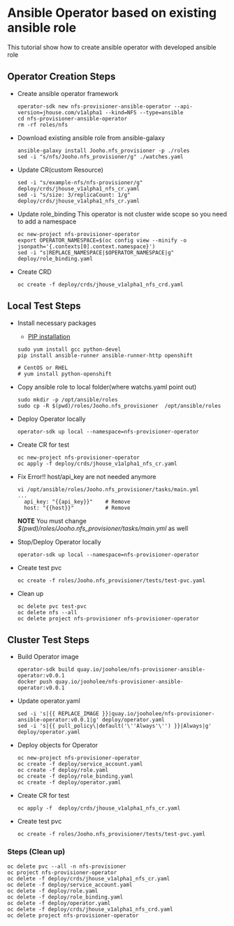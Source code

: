 # Ansible Operator based on existing ansible role

 This tutorial show how to create ansible operator with developed ansible role   
    

## Operator Creation Steps
- Create ansible operator framework 
  ```
  operator-sdk new nfs-provisioner-ansible-operator --api-version=jhouse.com/v1alpha1 --kind=NFS --type=ansible
  cd nfs-provisioner-ansible-operator
  rm -rf roles/nfs
  ```

- Download existing ansible role from ansible-galaxy
  ```
  ansible-galaxy install Jooho.nfs_provisioner -p ./roles
  sed -i "s/nfs/Jooho.nfs_provisioner/g" ./watches.yaml 
  ```

- Update CR(custom Resource)
  ```
  sed -i "s/example-nfs/nfs-provisioner/g" deploy/crds/jhouse_v1alpha1_nfs_cr.yaml
  sed -i "s/size: 3/replicaCount: 1/g" deploy/crds/jhouse_v1alpha1_nfs_cr.yaml  
  ```
- Update role_binding
  This operator is not cluster wide scope so you need to add a namespace
  ```
  oc new-project nfs-provisioner-operator
  export OPERATOR_NAMESPACE=$(oc config view --minify -o jsonpath='{.contexts[0].context.namespace}')
  sed -i "s|REPLACE_NAMESPACE|$OPERATOR_NAMESPACE|g" deploy/role_binding.yaml
  ```

-  Create CRD
   ```
   oc create -f deploy/crds/jhouse_v1alpha1_nfs_crd.yaml 
   ```

## Local Test Steps

-  Install necessary packages
   -  [PIP installation](../../Ansible_Molecule/tools/pip.md)
   ```
   sudo yum install gcc python-devel 
   pip install ansible-runner ansible-runner-http openshift
   
   # CentOS or RHEL
   # yum install python-openshift
   ```
- Copy ansible role to local folder(where watchs.yaml point out)
   ```
   sudo mkdir -p /opt/ansible/roles
   sudo cp -R $(pwd)/roles/Jooho.nfs_provisioner  /opt/ansible/roles
   ```

- Deploy Operator locally
   ```  
   operator-sdk up local --namespace=nfs-provisioner-operator
   ```
- Create CR for test
   ```
   oc new-project nfs-provisioner-operator
   oc apply -f deploy/crds/jhouse_v1alpha1_nfs_cr.yaml 
   ```

- Fix Error!!
  host/api_key are not needed anymore
  ```
  vi /opt/ansible/roles/Jooho.nfs_provisioner/tasks/main.yml
  ...
    api_key: "{{api_key}}"    # Remove
    host: "{{host}}"          # Remove
  ```
  **NOTE** You must change *$(pwd)/roles/Jooho.nfs_provisioner/tasks/main.yml* as well

- Stop/Deploy Operator locally
   ```  
   operator-sdk up local --namespace=nfs-provisioner-operator
   ```

- Create test pvc
  ```
  oc create -f roles/Jooho.nfs_provisioner/tests/test-pvc.yaml
  ``` 

- Clean up
  ```
  oc delete pvc test-pvc
  oc delete nfs --all
  oc delete project nfs-provisioner nfs-provisioner-operator
  ```


## Cluster Test Steps
- Build Operator image
  ```
  operator-sdk build quay.io/jooholee/nfs-provisioner-ansible-operator:v0.0.1
  docker push quay.io/jooholee/nfs-provisioner-ansible-operator:v0.0.1
  ```

- Update operator.yaml 
  ```
  sed -i 's|{{ REPLACE_IMAGE }}|quay.io/jooholee/nfs-provisioner-ansible-operator:v0.0.1|g' deploy/operator.yaml
  sed -i 's|{{ pull_policy\|default('\''Always'\'') }}|Always|g' deploy/operator.yaml
  ```

- Deploy objects for Operator
  ```
  oc new-project nfs-provisioner-operator
  oc create -f deploy/service_account.yaml
  oc create -f deploy/role.yaml
  oc create -f deploy/role_binding.yaml
  oc create -f deploy/operator.yaml
  ```

- Create CR for test
   ```
   oc apply -f  deploy/crds/jhouse_v1alpha1_nfs_cr.yaml 
   ```
- Create test pvc
  ```
  oc create -f roles/Jooho.nfs_provisioner/tests/test-pvc.yaml
  ``` 

### Steps (Clean up)   
   ```
   oc delete pvc --all -n nfs-provisioner
   oc project nfs-provisioner-operator 
   oc delete -f deploy/crds/jhouse_v1alpha1_nfs_cr.yaml   
   oc delete -f deploy/service_account.yaml
   oc delete -f deploy/role.yaml
   oc delete -f deploy/role_binding.yaml
   oc delete -f deploy/operator.yaml
   oc delete -f deploy/crds/jhouse_v1alpha1_nfs_crd.yaml
   oc delete project nfs-provisioner-operator 
   ```

